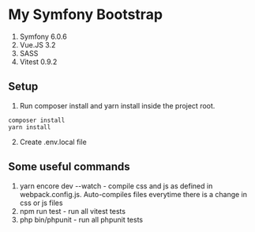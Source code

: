 # My Symfony Bootstrap

1. Symfony 6.0.6
2. Vue.JS 3.2
3. SASS
4. Vitest 0.9.2

## Setup

1. Run composer install and yarn install inside the project root.

```
composer install
yarn install
```

2. Create .env.local file

## Some useful commands

1. yarn encore dev --watch - compile css and js as defined in webpack.config.js. Auto-compiles files everytime there is a change in css or js files
2. npm run test - run all vitest tests
3. php bin/phpunit - run all phpunit tests
